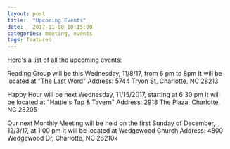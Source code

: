 ```yaml
---
layout: post
title:  "Upcoming Events"
date:   2017-11-08 10:15:00
categories: meeting, events
tags: featured
---
```


Here's a list of all the upcoming events:

Reading Group will be this Wednesday, 11/8/17, from 6 pm to 8pm
It will be located at "The Last Word"
Address: 5744 Tryon St, Charlotte, NC 28213

Happy Hour will be next Wednesday, 11/15/2017, starting at 6:30 pm
It will be located at "Hattie's Tap & Tavern"
Address: 2918 The Plaza, Charlotte, NC 28205

Our next Monthly Meeting will be held on the first Sunday of December, 12/3/17, at 1:00 pm
It will be located at Wedgewood Church
Address: 4800 Wedgewood Dr, Charlotte, NC 28210k